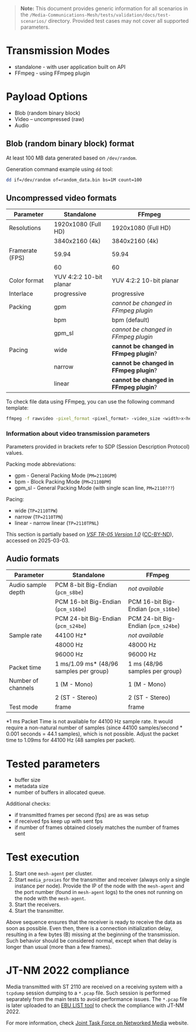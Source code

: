 > **Note:** This document provides generic information for all scenarios in the `/Media-Communications-Mesh/tests/validation/docs/test-scenarios/` directory. Provided test cases may not cover all supported parameters.

# Transmission Modes

* standalone - with user application built on API
* FFmpeg - using FFmpeg plugin


# Payload Options

* Blob (random binary block)
* Video – uncompressed (raw)
* Audio


## Blob (random binary block) format

At least 100 MB data generated based on `/dev/random`.

Generation command example using `dd` tool:
```bash
dd if=/dev/random of=random_data.bin bs=1M count=100
```


## Uncompressed video formats

| Parameter       | Standalone          | FFmpeg                |
|-----------------|----------------------|------------------------|
| Resolutions     | 1920x1080 (Full HD)  | 1920x1080 (Full HD)    |
|                 | 3840x2160 (4k)       | 3840x2160 (4k)         |
| Framerate (FPS) | 59.94                | 59.94                  |
|                 | 60                   | 60                     |
| Color format    | YUV 4:2:2 10-bit planar | YUV 4:2:2 10-bit planar |
| Interlace       | progressive          | progressive            |
| Packing         | gpm                  | *cannot be changed in FFmpeg plugin* |
|                 | bpm                  | bpm (default)          |
|                 | gpm_sl               | *cannot be changed in FFmpeg plugin* |
| Pacing          | wide                 | **cannot be changed in FFmpeg plugin**? |
|                 | narrow               | **cannot be changed in FFmpeg plugin**? |
|                 | linear               | **cannot be changed in FFmpeg plugin**? |

<!--TODO: Is bpm the only packing format that can be used by FFmpeg plugin? -->
<!--TODO: Which pacing is used by FFmpeg plugin by default? -->

To check file data using FFmpeg, you can use the following command template:

```bash
ffmpeg -f rawvideo -pixel_format <pixel_format> -video_size <width>x<height> -i <input_file> -vframes <number_of_frames> -f null -
```


### Information about video transmission parameters

Parameters provided in brackets refer to SDP (Session Description Protocol) values.

Packing mode abbreviations:
* gpm - General Packing Mode (`PM=2110GPM`)
* bpm - Block Packing Mode (`PM=2110BPM`)
* gpm_sl - General Packing Mode (with single scan line, `PM=2110???`)

Pacing:
* wide (`TP=2110TPW`)
* narrow (`TP=2110TPN`)
* linear - narrow linear (`TP=2110TPNL`)

This section is partially based on [*VSF TR-05 Version 1.0*](https://static.vsf.tv/download/technical_recommendations/VSF_TR-05_2018-06-23.pdf) ([CC-BY-ND](https://creativecommons.org/licenses/by-nd/4.0/)), accessed on 2025-03-03.


## Audio formats

| Parameter          | Standalone          | FFmpeg                |
|--------------------|---------------------|-----------------------|
| Audio sample depth | PCM 8-bit Big-Endian (`pcm_s8be`)   | *not available*                     |
|                    | PCM 16-bit Big-Endian (`pcm_s16be`) | PCM 16-bit Big-Endian (`pcm_s16be`) |
|                    | PCM 24-bit Big-Endian (`pcm_s24be`) | PCM 24-bit Big-Endian (`pcm_s24be`) |
| Sample rate        | 44100 Hz*                      | *not available*       |
|                    | 48000 Hz                       | 48000 Hz              |
|                    | 96000 Hz                       | 96000 Hz              |
| Packet time        | 1 ms/1.09 ms* (48/96 samples per group) | 1 ms (48/96 samples per group) |
| Number of channels | 1 (M - Mono)        | 1 (M - Mono)          |
|                    | 2 (ST - Stereo)     | 2 (ST - Stereo)       |
| Test mode          | frame               | frame                 |

*1 ms Packet Time is not available for 44100 Hz sample rate. It would require a non-natural number of samples (since 44100 samples/second * 0.001 seconds = 44.1 samples), which is not possible. Adjust the packet time to 1.09ms for 44100 Hz (48 samples per packet).


# Tested parameters

* buffer size
* metadata size
* number of buffers in allocated queue.

Additional checks:
* if transmitted frames per second (fps) are as was setup
* if received fps keep up with sent fps
* if number of frames obtained closely matches the number of frames sent


# Test execution

1. Start one `mesh-agent` per cluster.
2. Start `media_proxies` for the transmitter and receiver (always only a single instance per node). Provide the IP of the node with the `mesh-agent` and the port number (found in `mesh-agent` logs) to the ones not running on the node with the `mesh-agent`.
3. Start the receivers.
4. Start the transmitter.

Above sequence ensures that the receiver is ready to receive the data as soon as possible. Even then, there is a connection initialization delay, resulting in a few bytes (B) missing at the beginning of the transmission. Such behavior should be considered normal, except when that delay is longer than usual (more than a few frames).


# JT-NM 2022 compliance

Media transmitted with ST 2110 are received on a receiving system with a `tcpdump` session dumping to a `*.pcap` file. Such session is performed separately from the main tests to avoid performance issues. The `*.pcap` file is later uploaded to an [EBU LIST tool](https://github.com/ebu/pi-list/) to check the compliance with JT-NM 2022.

For more information, check [Joint Task Force on Networked Media](https://www.jt-nm.org/jt-nm-tested) website.
